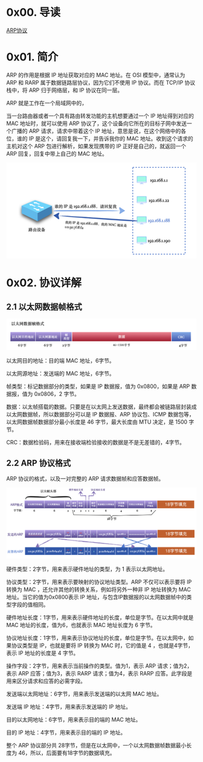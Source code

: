 # 0x00. 导读

[ARP协议](https://www.cnblogs.com/fengzheng/p/17235193.html)

# 0x01. 简介

ARP 的作用是根据 IP 地址获取对应的 MAC 地址。在 OSI 模型中，通常认为 ARP 和 RARP 属于数据链路层协议，因为它们不使用 IP 协议。而在 TCP/IP 协议栈中，将 ARP 归于网络层，和 IP 协议在同一层。

ARP 就是工作在一个局域网中的，

当一台路由器或者一个具有路由转发功能的主机想要通过一个 IP 地址得到对应的 MAC 地址时，就可以使用 ARP 协议了，这个设备向它所在的目标子网中发送一个广播的 ARP 请求，请求中带着这个 IP 地址，意思是说，在这个网络中的各位，谁的 IP 是这个，请回复我一下，并告诉我你的 MAC 地址。收到这个请求的主机对这个 ARP 包进行解析，如果发现携带的 IP 正好是自己的，就返回一个 ARP 回复，回复中带上自己的 MAC 地址。

![Alt text](../../pic/linux/net/arp1.png)


# 0x02. 协议详解

## 2.1 以太网数据帧格式

![Alt text](../../pic/linux/net/arp2.png)

以太网目的地址：目的端 MAC 地址，6字节。

以太网源地址：发送端的 MAC 地址，6字节。

帧类型：标记数据部分的类型，如果是 IP 数据报，值为 0x0800，如果是 ARP 数据报，值为 0x0806，2 字节。

数据：以太帧搭载的数据。只要是在以太网上发送数据，最终都会被链路层封装成以太网数据帧，所以数据部分可以是 IP 数据报、ARP 协议包、ICMP 数据包等，以太网数据帧数据部分最小长度是 46 字节，最大长度由 MTU 决定，是 1500 字节。

CRC：数据检验码，用来在接收端检验接收的数据是不是无差错的，4字节。

## 2.2 ARP 协议格式

ARP 协议的格式，以及一对完整的 ARP 请求数据帧和应答数据帧。

![Alt text](../../pic/linux/net/arp3.png)

硬件类型：2字节，用来表示硬件地址的类型，为 1 表示以太网地址。

协议类型：2字节，用来表示要映射的协议地址类型。ARP 不仅可以表示要将 IP 转换为 MAC ，还允许其他的转换关系，例如将另外一种非 IP 地址转换为 MAC 地址。当它的值为0x0800表示 IP 地址，与包含IP数据报的以太网数据帧中的类型字段的值相同。

硬件地址长度：1字节，用来表示硬件地址的长度，单位是字节。在以太网中就是 MAC 地址的长度，值为6，也就表示 MAC 地址长度为 6 字节。

协议地址长度：1字节，用来表示协议地址的长度，单位是字节。在以太网中，如果协议类型是 IP，也就是要将 IP 转换为 MAC 时，它的值是 4 ，也就是4字节，表示 IP 地址的长度是 4 字节。

操作字段：2字节，用来表示当前操作的类型。值为1，表示 ARP 请求；值为2，表示 ARP 应答；值为3，表示 RARP 请求；值为4，表示 RARP 应答。此字段是用来区分请求和应答的必需字段。

发送端以太网地址：6字节，用来表示发送端的以太网 MAC 地址。

发送端 IP 地址：4字节，用来表示发送端的 IP 地址。

目的以太网地址：6字节，用来表示目的端的 MAC 地址。

目的 IP 地址：4字节，用来表示目的端的 IP 地址。

整个 ARP 协议部分共 28字节，但是在以太网中，一个以太网数据帧数据最小长度为 46，所以，后面要有18字节的数据填充。